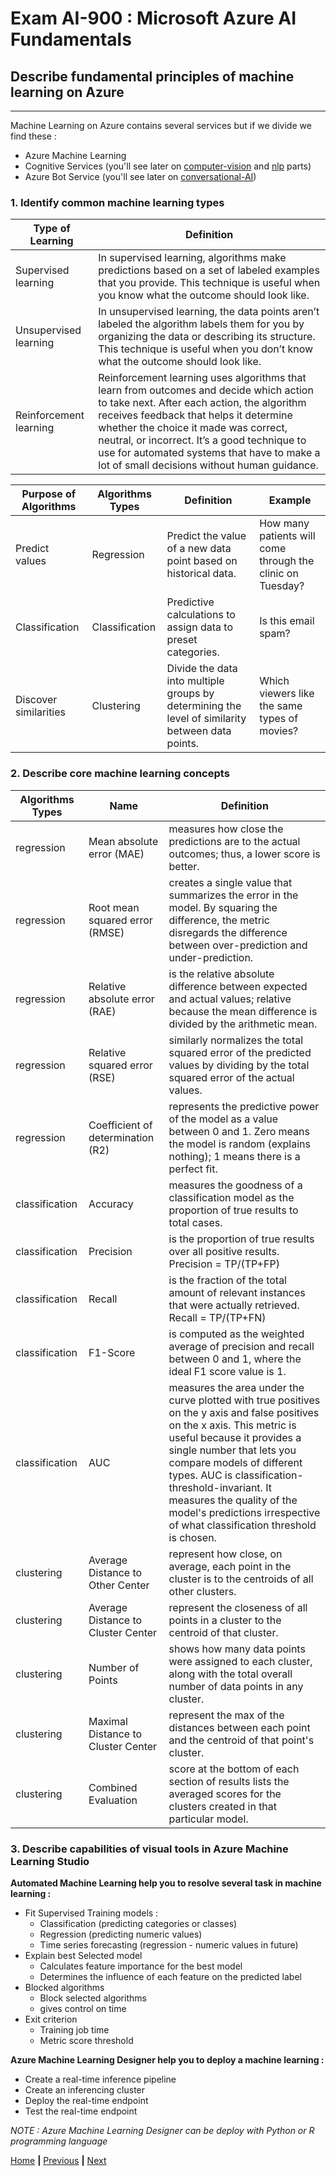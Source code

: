 # Exam AI-900 : Microsoft Azure AI Fundamentals

## Describe fundamental principles of machine learning on Azure

---

Machine Learning on Azure contains several services but if we divide we find these :
- Azure Machine Learning
- Cognitive Services (you'll see later on [computer-vision](03-CV.md) and [nlp](04-NLP.md) parts)
- Azure Bot Service (you'll see later on [conversational-AI](05-CONVERSATIONAL.md))


### 1. Identify common machine learning types

| Type of Learning       | Definition                                                                                                                                                                                                                                                                                                                                                            |
|------------------------|-----------------------------------------------------------------------------------------------------------------------------------------------------------------------------------------------------------------------------------------------------------------------------------------------------------------------------------------------------------------------|
| Supervised learning    | In supervised learning, algorithms make predictions based on a set of labeled examples that you provide. This technique is useful when you know what the outcome should look like.                                                                                                                                                                                    |
| Unsupervised learning  | In unsupervised learning, the data points aren’t labeled the algorithm labels them for you by organizing the data or describing its structure. This technique is useful when you don’t know what the outcome should look like.                                                                                                                                        |
| Reinforcement learning | Reinforcement learning uses algorithms that learn from outcomes and decide which action to take next. After each action, the algorithm receives feedback that helps it determine whether the choice it made was correct, neutral, or incorrect. It’s a good technique to use for automated systems that have to make a lot of small decisions without human guidance. |

| Purpose of Algorithms | Algorithms Types | Definition                                                                                       | Example                                                    |
|-----------------------|------------------|--------------------------------------------------------------------------------------------------|------------------------------------------------------------|
| Predict values        | Regression       | Predict the value of a new data point based on historical data.                                  | How many patients will come through the clinic on Tuesday? |
| Classification        | Classification   | Predictive calculations to assign data to preset categories.                                     | Is this email spam?                                        |
| Discover similarities | Clustering       | Divide the data into multiple groups by determining the level of similarity between data points. | Which viewers like the same types of movies?               |


### 2. Describe core machine learning concepts

| Algorithms Types | Name                               | Definition                                                                                                                                                                                                                                                                                                                                                                       |
|------------------|------------------------------------|----------------------------------------------------------------------------------------------------------------------------------------------------------------------------------------------------------------------------------------------------------------------------------------------------------------------------------------------------------------------------------|
| regression       | Mean absolute error (MAE)          | measures how close the predictions are to the actual outcomes; thus, a lower score is better.                                                                                                                                                                                                                                                                                    |
| regression       | Root mean squared error (RMSE)     | creates a single value that summarizes the error in the model. By squaring the difference, the metric disregards the difference between over-prediction and under-prediction.                                                                                                                                                                                                    |
| regression       | Relative absolute error (RAE)      | is the relative absolute difference between expected and actual values; relative because the mean difference is divided by the arithmetic mean.                                                                                                                                                                                                                                  |
| regression       | Relative squared error (RSE)       | similarly normalizes the total squared error of the predicted values by dividing by the total squared error of the actual values.                                                                                                                                                                                                                                                |
| regression       | Coefficient of determination (R2)  | represents the predictive power of the model as a value between 0 and 1. Zero means the model is random (explains nothing); 1 means there is a perfect fit.                                                                                                                                                                                                                      |
| classification   | Accuracy                           | measures the goodness of a classification model as the proportion of true results to total cases.                                                                                                                                                                                                                                                                                |
| classification   | Precision                          | is the proportion of true results over all positive results. Precision = TP/(TP+FP)                                                                                                                                                                                                                                                                                              |
| classification   | Recall                             | is the fraction of the total amount of relevant instances that were actually retrieved. Recall = TP/(TP+FN)                                                                                                                                                                                                                                                                      |
| classification   | F1-Score                           | is computed as the weighted average of precision and recall between 0 and 1, where the ideal F1 score value is 1.                                                                                                                                                                                                                                                                |
| classification   | AUC                                | measures the area under the curve plotted with true positives on the y axis and false positives on the x axis. This metric is useful because it provides a single number that lets you compare models of different types. AUC is classification-threshold-invariant. It measures the quality of the model's predictions irrespective of what classification threshold is chosen. |
| clustering       | Average Distance to Other Center   | represent how close, on average, each point in the cluster is to the centroids of all other clusters.                                                                                                                                                                                                                                                                            |
| clustering       | Average Distance to Cluster Center | represent the closeness of all points in a cluster to the centroid of that cluster.                                                                                                                                                                                                                                                                                              |
| clustering       | Number of Points                   | shows how many data points were assigned to each cluster, along with the total overall number of data points in any cluster.                                                                                                                                                                                                                                                     |
| clustering       | Maximal Distance to Cluster Center | represent the max of the distances between each point and the centroid of that point's cluster.                                                                                                                                                                                                                                                                                  |
| clustering       | Combined Evaluation                | score at the bottom of each section of results lists the averaged scores for the clusters created in that particular model.                                                                                                                                                                                                                                                      |

### 3. Describe capabilities of visual tools in Azure Machine Learning Studio

**Automated Machine Learning help you to resolve several task in machine learning :**
- Fit Supervised Training models :
  - Classification (predicting categories or classes)
  - Regression (predicting numeric values)
  - Time series forecasting (regression - numeric values in future)
- Explain best Selected model
  - Calculates feature importance for the best model
  - Determines the influence of each feature on the predicted label
- Blocked algorithms
  - Block selected algorithms
  - gives control on time
- Exit criterion
  - Training job time
  - Metric score threshold

**Azure Machine Learning Designer help you to deploy a machine learning :**
- Create a real-time inference pipeline
- Create an inferencing cluster
- Deploy the real-time endpoint
- Test the real-time endpoint

*NOTE : Azure Machine Learning Designer can be deploy with Python or R programming language*

[Home](00-INTRO.md) **|** [Previous](01-AI.md) **|** [Next](03-CV.md)